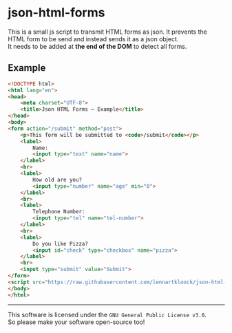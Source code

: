 # json-html-forms
This is a small js script to transmit HTML forms as json. It prevents the HTML form to be send and instead sends it as a json object.  
It needs to be added at **the end of the DOM** to detect all forms.

## Example
```html
<!DOCTYPE html>
<html lang="en">
<head>
    <meta charset="UTF-8">
    <title>Json HTML Forms – Example</title>
</head>
<body>
<form action="/submit" method="post">
    <p>This form will be submitted to <code>/submit</code></p>
    <label>
        Name:
        <input type="text" name="name">
    </label>
    <br>
    <label>
        How old are you?
        <input type="number" name="age" min="0">
    </label>
    <br>
    <label>
        Telephone Number:
        <input type="tel" name="tel-number">
    </label>
    <br>
    <label>
        Do you like Pizza?
        <input id="check" type="checkbox" name="pizza">
    </label>
    <br>
    <input type="submit" value="Submit">
</form>
<script src="https://raw.githubusercontent.com/lennartkloock/json-html-forms/master/json-forms.js"></script>
</body>
</html>
```
***
This software is licensed under the `GNU General Public License v3.0`.  
So please make your software open-source too!
